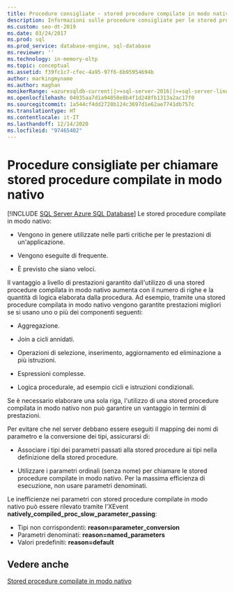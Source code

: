 ```yaml
---
title: Procedure consigliate - stored procedure compilate in modo nativo
description: Informazioni sulle procedure consigliate per le stored procedure compilate in modo nativo che in genere vengono usate nelle parti critiche per le prestazioni di un'applicazione.
ms.custom: seo-dt-2019
ms.date: 03/24/2017
ms.prod: sql
ms.prod_service: database-engine, sql-database
ms.reviewer: ''
ms.technology: in-memory-oltp
ms.topic: conceptual
ms.assetid: f39fc1c7-cfec-4a95-97f6-6b95954694b
author: markingmyname
ms.author: maghan
monikerRange: =azuresqldb-current||>=sql-server-2016||>=sql-server-linux-2017||=azuresqldb-mi-current
ms.openlocfilehash: 04035aa7d1a94050e8b4f1d248fb1313a2ac17f0
ms.sourcegitcommit: 1a544cf4dd2720b124c3697d1e62ae7741db757c
ms.translationtype: HT
ms.contentlocale: it-IT
ms.lasthandoff: 12/14/2020
ms.locfileid: "97465402"
---
```

# <a name="best-practices-for-calling-natively-compiled-stored-procedures"></a>Procedure consigliate per chiamare stored procedure compilate in modo nativo
[!INCLUDE [SQL Server Azure SQL Database](../../includes/applies-to-version/sql-asdb.md)]
  Le stored procedure compilate in modo nativo:  
  
-   Vengono in genere utilizzate nelle parti critiche per le prestazioni di un'applicazione.  
  
-   Vengono eseguite di frequente.  
  
-   È previsto che siano veloci.  
  
 Il vantaggio a livello di prestazioni garantito dall'utilizzo di una stored procedure compilata in modo nativo aumenta con il numero di righe e la quantità di logica elaborata dalla procedura. Ad esempio, tramite una stored procedure compilata in modo nativo vengono garantite prestazioni migliori se si usano uno o più dei componenti seguenti:  
  
-   Aggregazione.  
  
-   Join a cicli annidati.  
  
-   Operazioni di selezione, inserimento, aggiornamento ed eliminazione a più istruzioni.  
  
-   Espressioni complesse.  
  
-   Logica procedurale, ad esempio cicli e istruzioni condizionali.  
  
 Se è necessario elaborare una sola riga, l'utilizzo di una stored procedure compilata in modo nativo non può garantire un vantaggio in termini di prestazioni.  
  
 Per evitare che nel server debbano essere eseguiti il mapping dei nomi di parametro e la conversione dei tipi, assicurarsi di:  
  
-   Associare i tipi dei parametri passati alla stored procedure ai tipi nella definizione della stored procedure.  
  
-   Utilizzare i parametri ordinali (senza nome) per chiamare le stored procedure compilate in modo nativo. Per la massima efficienza di esecuzione, non usare parametri denominati.  
  
 Le inefficienze nei parametri con stored procedure compilate in modo nativo può essere rilevato tramite l'XEvent **natively_compiled_proc_slow_parameter_passing**:
 - Tipi non corrispondenti: **reason=parameter_conversion**
 - Parametri denominati: **reason=named_parameters**
 - Valori predefiniti: **reason=default** 
  
## <a name="see-also"></a>Vedere anche  
 [Stored procedure compilate in modo nativo](./a-guide-to-query-processing-for-memory-optimized-tables.md)